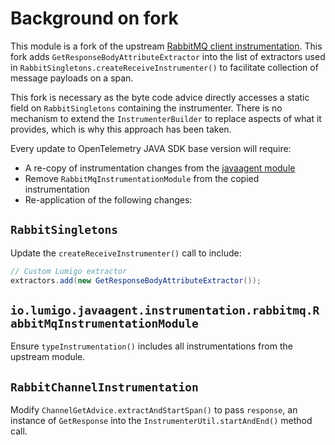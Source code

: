 # Background on fork

This module is a fork of the upstream [RabbitMQ client instrumentation](https://github.com/open-telemetry/opentelemetry-java-instrumentation/tree/main/instrumentation/rabbitmq-2.7/javaagent).
This fork adds `GetResponseBodyAttributeExtractor` into the list of extractors used in
`RabbitSingletons.createReceiveInstrumenter()` to facilitate collection of message payloads on a span.

This fork is necessary as the byte code advice directly accesses a static field on `RabbitSingletons`
containing the instrumenter. There is no mechanism to extend the `InstrumenterBuilder` to replace
aspects of what it provides, which is why this approach has been taken.

Every update to OpenTelemetry JAVA SDK base version will require:
- A re-copy of instrumentation changes from the [javaagent module](https://github.com/open-telemetry/opentelemetry-java-instrumentation/tree/main/instrumentation/rabbitmq-2.7/javaagent)
- Remove `RabbitMqInstrumentationModule` from the copied instrumentation
- Re-application of the following changes:

## `RabbitSingletons`

Update the `createReceiveInstrumenter()` call to include:
  
```java
// Custom Lumigo extractor
extractors.add(new GetResponseBodyAttributeExtractor());
```

## `io.lumigo.javaagent.instrumentation.rabbitmq.RabbitMqInstrumentationModule`

Ensure `typeInstrumentation()` includes all instrumentations from the upstream module.

## `RabbitChannelInstrumentation`

Modify `ChannelGetAdvice.extractAndStartSpan()` to pass `response`, an instance of `GetResponse`
into the `InstrumenterUtil.startAndEnd()` method call.
